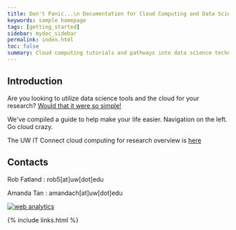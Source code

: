 ```yaml
---
title: Don't Panic...\n Documentation for Cloud Computing and Data Science
keywords: sample homepage
tags: [getting_started]
sidebar: mydoc_sidebar
permalink: index.html
toc: false
summary: Cloud computing tutorials and pathways into data science technology - Developed for open use at the University of Washington.
---
```


## Introduction

Are you looking to utilize data science tools and the cloud for your research? [Would that it were so simple!](https://www.youtube.com/watch?v=-rDw2YBUz6A) 

We've compiled a guide to help make your life easier. Navigation on the left. Go cloud crazy. 

The UW IT Connect cloud computing for research overview is [here](https://itconnect.uw.edu/research/cloud-computing-for-research/ "UW IT Cloud for Research")
 
## Contacts

Rob Fatland \: rob5[at]uw[dot]edu

Amanda Tan \: amandach[at]uw[dot]edu 

<!-- Start of StatCounter Code for Default Guide -->
<script type="text/javascript">
var sc_project=11158874;
var sc_invisible=1;
var sc_security="1ab97231";
var scJsHost = (("https:" == document.location.protocol) ?
"https://secure." : "http://www.");
document.write("<sc"+"ript type='text/javascript' src='" + scJsHost+
"statcounter.com/counter/counter.js'></"+"script>");
</script>
<noscript><div class="statcounter"><a title="web analytics"
href="http://statcounter.com/web-analytics/" target="_blank"><img
class="statcounter" src="//c.statcounter.com/11158874/0/1ab97231/1/"
alt="web analytics"></a></div></noscript>
<!-- End of StatCounter Code for Default Guide -->

{% include links.html %}
